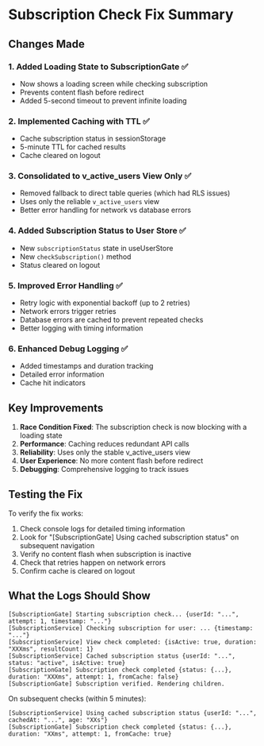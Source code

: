 # Subscription Check Fix Summary

## Changes Made

### 1. **Added Loading State to SubscriptionGate** ✅
- Now shows a loading screen while checking subscription
- Prevents content flash before redirect
- Added 5-second timeout to prevent infinite loading

### 2. **Implemented Caching with TTL** ✅
- Cache subscription status in sessionStorage
- 5-minute TTL for cached results
- Cache cleared on logout

### 3. **Consolidated to v_active_users View Only** ✅
- Removed fallback to direct table queries (which had RLS issues)
- Uses only the reliable `v_active_users` view
- Better error handling for network vs database errors

### 4. **Added Subscription Status to User Store** ✅
- New `subscriptionStatus` state in useUserStore
- New `checkSubscription()` method
- Status cleared on logout

### 5. **Improved Error Handling** ✅
- Retry logic with exponential backoff (up to 2 retries)
- Network errors trigger retries
- Database errors are cached to prevent repeated checks
- Better logging with timing information

### 6. **Enhanced Debug Logging** ✅
- Added timestamps and duration tracking
- Detailed error information
- Cache hit indicators

## Key Improvements

1. **Race Condition Fixed**: The subscription check is now blocking with a loading state
2. **Performance**: Caching reduces redundant API calls
3. **Reliability**: Uses only the stable v_active_users view
4. **User Experience**: No more content flash before redirect
5. **Debugging**: Comprehensive logging to track issues

## Testing the Fix

To verify the fix works:

1. Check console logs for detailed timing information
2. Look for "[SubscriptionGate] Using cached subscription status" on subsequent navigation
3. Verify no content flash when subscription is inactive
4. Check that retries happen on network errors
5. Confirm cache is cleared on logout

## What the Logs Should Show

```
[SubscriptionGate] Starting subscription check... {userId: "...", attempt: 1, timestamp: "..."}
[SubscriptionService] Checking subscription for user: ... {timestamp: "..."}
[SubscriptionService] View check completed: {isActive: true, duration: "XXXms", resultCount: 1}
[SubscriptionService] Cached subscription status {userId: "...", status: "active", isActive: true}
[SubscriptionGate] Subscription check completed {status: {...}, duration: "XXXms", attempt: 1, fromCache: false}
[SubscriptionGate] Subscription verified. Rendering children.
```

On subsequent checks (within 5 minutes):
```
[SubscriptionService] Using cached subscription status {userId: "...", cachedAt: "...", age: "XXs"}
[SubscriptionGate] Subscription check completed {status: {...}, duration: "XXms", attempt: 1, fromCache: true}
```